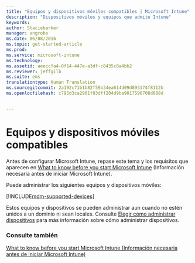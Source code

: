 ```yaml
---
title: "Equipos y dispositivos móviles compatibles | Microsoft Intune"
description: "Dispositivos móviles y equipos que admite Intune"
keywords: 
author: Staciebarker
manager: angrobe
ms.date: 06/08/2016
ms.topic: get-started-article
ms.prod: 
ms.service: microsoft-intune
ms.technology: 
ms.assetid: aeeccfa4-0f14-447e-a3df-c8435c8a4bb2
ms.reviewer: jeffgilb
ms.suite: ems
translationtype: Human Translation
ms.sourcegitcommit: 2a192c71b1b82f59b34ea614d09d895174f8112b
ms.openlocfilehash: c795d3ca2901f93dff204d9ba9017596708d888d


---
```


# Equipos y dispositivos móviles compatibles

Antes de configurar Microsoft Intune, repase este tema y los requisitos que aparecen en [What to know before you start Microsoft Intune](what-to-know-before-you-start-microsoft-intune.md) (Información necesaria antes de iniciar Microsoft Intune).

Puede administrar los siguientes equipos y dispositivos móviles:

[!INCLUDE[mdm-supported-devices](../includes/mdm-supported-devices.md)]

Estos equipos y dispositivos se pueden administrar aun cuando no estén unidos a un dominio ni sean locales. Consulte [Elegir cómo administrar dispositivos](/Intune/get-started/choose-how-to-manage-devices) para más información sobre cómo administrar dispositivos.


### Consulte también
[What to know before you start Microsoft Intune (Información necesaria antes de iniciar Microsoft Intune)](what-to-know-before-you-start-microsoft-intune.md)



<!--HONumber=Jul16_HO4-->



